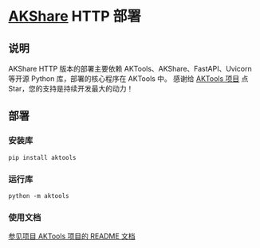# [AKShare](https://github.com/akfamily/akshare) HTTP 部署

## 说明

AKShare HTTP 版本的部署主要依赖 AKTools、AKShare、FastAPI、Uvicorn 等开源 Python 库，部署的核心程序在 AKTools 中。
感谢给 [AKTools 项目](https://github.com/akfamily/aktools) 点 Star，您的支持是持续开发最大的动力！

## 部署

### 安装库

```shell
pip install aktools
```

### 运行库

```shell
python -m aktools
```

### 使用文档

[参见项目 AKTools 项目的 README 文档](https://github.com/akfamily/aktools)

